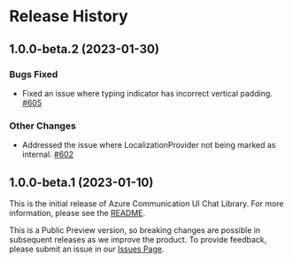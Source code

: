 # Release History

## 1.0.0-beta.2 (2023-01-30)

### Bugs Fixed
- Fixed an issue where typing indicator has incorrect vertical padding. [#605](https://github.com/Azure/communication-ui-library-ios/pull/605)
### Other Changes
- Addressed the issue where LocalizationProvider not being marked as internal. [#602](https://github.com/Azure/communication-ui-library-ios/pull/602)

## 1.0.0-beta.1 (2023-01-10)
This is the initial release of Azure Communication UI Chat Library. For more information, please see the [README](./README.md).

This is a Public Preview version, so breaking changes are possible in subsequent releases as we improve the product. To provide feedback, please submit an issue in our [Issues Page](https://github.com/Azure/communication-ui-library-ios/issues).

